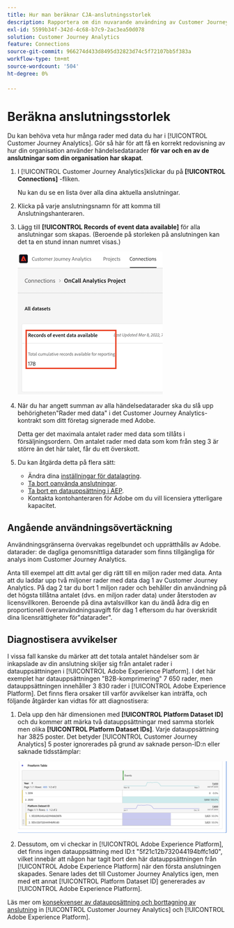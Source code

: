 ```yaml
---
title: Hur man beräknar CJA-anslutningsstorlek
description: Rapportera om din nuvarande användning av Customer Journey Analytics
exl-id: 5599b34f-342d-4c68-b7c9-2ac3ea50d078
solution: Customer Journey Analytics
feature: Connections
source-git-commit: 966274d433d8495d32823d74c5f72107bb5f383a
workflow-type: tm+mt
source-wordcount: '504'
ht-degree: 0%

---
```


# Beräkna anslutningsstorlek

Du kan behöva veta hur många rader med data du har i [!UICONTROL Customer Journey Analytics]. Gör så här för att få en korrekt redovisning av hur din organisation använder händelsedatarader **för var och en av de anslutningar som din organisation har skapat**.

1. I [!UICONTROL Customer Journey Analytics]klickar du på **[!UICONTROL Connections]** -fliken.

   Nu kan du se en lista över alla dina aktuella anslutningar.

1. Klicka på varje anslutningsnamn för att komma till Anslutningshanteraren.

1. Lägg till **[!UICONTROL Records of event data available]** för alla anslutningar som skapas. (Beroende på storleken på anslutningen kan det ta en stund innan numret visas.)

   ![händelsedata](assets/event-data.png)

1. När du har angett summan av alla händelsedatarader ska du slå upp behörigheten&quot;Rader med data&quot; i det Customer Journey Analytics-kontrakt som ditt företag signerade med Adobe.

   Detta ger det maximala antalet rader med data som tillåts i försäljningsordern. Om antalet rader med data som kom från steg 3 är större än det här talet, får du ett överskott.

1. Du kan åtgärda detta på flera sätt:

   * Ändra dina [inställningar för datalagring](https://experienceleague.adobe.com/docs/analytics-platform/using/cja-connections/manage-connections.html?lang=en#set-rolling-window-for-connection-data-retention).
   * [Ta bort oanvända anslutningar](https://experienceleague.adobe.com/docs/analytics-platform/using/cja-overview/cja-faq.html?lang=en#implications-of-deleting-data-components).
   * [Ta bort en datauppsättning i AEP](https://experienceleague.adobe.com/docs/analytics-platform/using/cja-overview/cja-faq.html?lang=en#implications-of-deleting-data-components).
   * Kontakta kontohanteraren för Adobe om du vill licensiera ytterligare kapacitet.

## Angående användningsövertäckning

Användningsgränserna övervakas regelbundet och upprätthålls av Adobe. datarader: de dagliga genomsnittliga datarader som finns tillgängliga för analys inom Customer Journey Analytics.

Anta till exempel att ditt avtal ger dig rätt till en miljon rader med data. Anta att du laddar upp två miljoner rader med data dag 1 av Customer Journey Analytics. På dag 2 tar du bort 1 miljon rader och behåller din användning på det högsta tillåtna antalet (dvs. en miljon rader data) under återstoden av licensvillkoren. Beroende på dina avtalsvillkor kan du ändå ådra dig en proportionell överanvändningsavgift för dag 1 eftersom du har överskridit dina licensrättigheter för&quot;datarader&quot;.

## Diagnostisera avvikelser

I vissa fall kanske du märker att det totala antalet händelser som är inkapslade av din anslutning skiljer sig från antalet rader i datauppsättningen i [!UICONTROL Adobe Experience Platform]. I det här exemplet har datauppsättningen &quot;B2B-komprimering&quot; 7 650 rader, men datauppsättningen innehåller 3 830 rader i [!UICONTROL Adobe Experience Platform]. Det finns flera orsaker till varför avvikelser kan inträffa, och följande åtgärder kan vidtas för att diagnostisera:

1. Dela upp den här dimensionen med **[!UICONTROL Platform Dataset ID]** och du kommer att märka två datauppsättningar med samma storlek men olika **[!UICONTROL Platform Dataset IDs]**. Varje datauppsättning har 3825 poster. Det betyder [!UICONTROL Customer Journey Analytics] 5 poster ignorerades på grund av saknade person-ID:n eller saknade tidsstämplar:

   ![uppdelning](assets/data-size2.png)

1. Dessutom, om vi checkar in [!UICONTROL Adobe Experience Platform], det finns ingen datauppsättning med ID:t &quot;5f21c12b732044194bffc1d0&quot;, vilket innebär att någon har tagit bort den här datauppsättningen från [!UICONTROL Adobe Experience Platform] när den första anslutningen skapades. Senare lades det till Customer Journey Analytics igen, men med ett annat [!UICONTROL Platform Dataset ID] genererades av [!UICONTROL Adobe Experience Platform].

Läs mer om [konsekvenser av datauppsättning och borttagning av anslutning](https://experienceleague.adobe.com/docs/analytics-platform/using/cja-overview/cja-faq.html?lang=en#implications-of-deleting-data-components) in [!UICONTROL Customer Journey Analytics] och [!UICONTROL Adobe Experience Platform].

